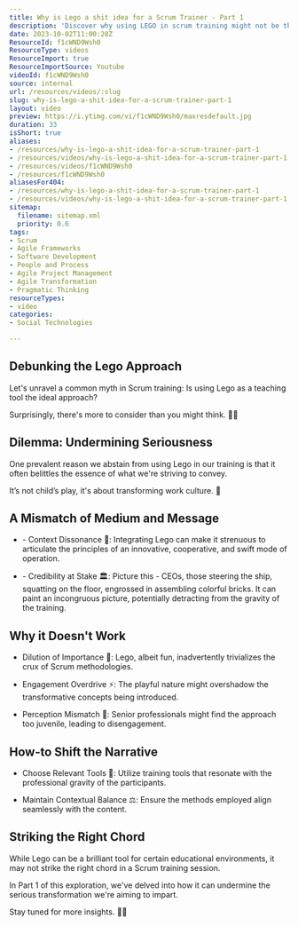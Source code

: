 ```yaml
---
title: Why is Lego a shit idea for a Scrum Trainer - Part 1
description: 'Discover why using LEGO in scrum training might not be the best idea. Join us for Part 1 of this insightful discussion! #scrum #agile #shorts'
date: 2023-10-02T11:00:28Z
ResourceId: f1cWND9Wsh0
ResourceType: videos
ResourceImport: true
ResourceImportSource: Youtube
videoId: f1cWND9Wsh0
source: internal
url: /resources/videos/:slug
slug: why-is-lego-a-shit-idea-for-a-scrum-trainer-part-1
layout: video
preview: https://i.ytimg.com/vi/f1cWND9Wsh0/maxresdefault.jpg
duration: 33
isShort: true
aliases:
- /resources/why-is-lego-a-shit-idea-for-a-scrum-trainer-part-1
- /resources/videos/why-is-lego-a-shit-idea-for-a-scrum-trainer-part-1
- /resources/videos/f1cWND9Wsh0
- /resources/f1cWND9Wsh0
aliasesFor404:
- /resources/why-is-lego-a-shit-idea-for-a-scrum-trainer-part-1
- /resources/videos/why-is-lego-a-shit-idea-for-a-scrum-trainer-part-1
sitemap:
  filename: sitemap.xml
  priority: 0.6
tags:
- Scrum
- Agile Frameworks
- Software Development
- People and Process
- Agile Project Management
- Agile Transformation
- Pragmatic Thinking
resourceTypes:
- video
categories:
- Social Technologies

---
```

## Debunking the Lego Approach 

Let's unravel a common myth in Scrum training: Is using Lego as a teaching tool the ideal approach?  

Surprisingly, there's more to consider than you might think. 🤔💡 

## Dilemma: Undermining Seriousness 

One prevalent reason we abstain from using Lego in our training is that it often belittles the essence of what we're striving to convey.  

It’s not child’s play, it's about transforming work culture. 🚀 

## A Mismatch of Medium and Message 

- \- Context Dissonance 🧩: Integrating Lego can make it strenuous to articulate the principles of an innovative, cooperative, and swift mode of operation. 

- \- Credibility at Stake 🏛️: Picture this - CEOs, those steering the ship, squatting on the floor, engrossed in assembling colorful bricks. It can paint an incongruous picture, potentially detracting from the gravity of the training. 

## Why it Doesn't Work 

- Dilution of Importance 🌊: Lego, albeit fun, inadvertently trivializes the crux of Scrum methodologies. 

- Engagement Overdrive ⚡: The playful nature might overshadow the transformative concepts being introduced. 

- Perception Mismatch 👀: Senior professionals might find the approach too juvenile, leading to disengagement. 

## How-to Shift the Narrative 

- Choose Relevant Tools 🔧: Utilize training tools that resonate with the professional gravity of the participants. 

- Maintain Contextual Balance ⚖️: Ensure the methods employed align seamlessly with the content. 

## Striking the Right Chord 

While Lego can be a brilliant tool for certain educational environments, it may not strike the right chord in a Scrum training session.  

In Part 1 of this exploration, we've delved into how it can undermine the serious transformation we're aiming to impart.  

Stay tuned for more insights. 🌟🔄
